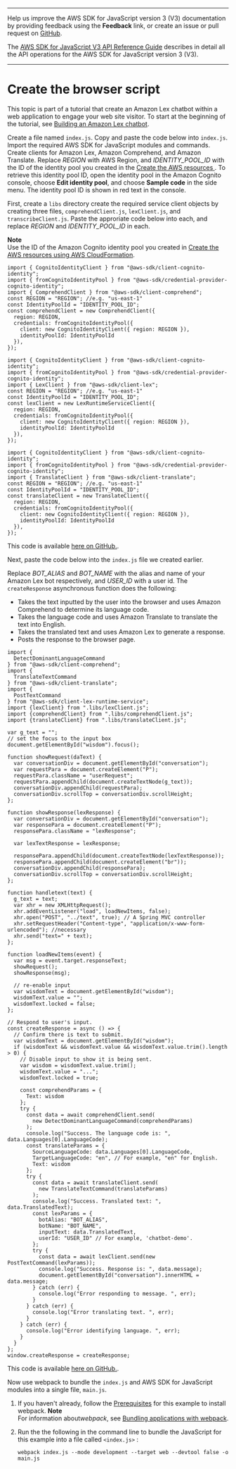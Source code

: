 --------

Help us improve the AWS SDK for JavaScript version 3 \(V3\) documentation by providing feedback using the **Feedback** link, or create an issue or pull request on [GitHub](https://github.com/awsdocs/aws-sdk-for-javascript-v3)\.

 The [AWS SDK for JavaScript V3 API Reference Guide](https://docs.aws.amazon.com/AWSJavaScriptSDK/v3/latest/index.html) describes in detail all the API operations for the AWS SDK for JavaScript version 3 \(V3\)\.

--------

# Create the browser script<a name="lex-bot-example-script"></a>

This topic is part of a tutorial that create an Amazon Lex chatbot within a web application to engage your web site visitor\. To start at the beginning of the tutorial, see [Building an Amazon Lex chatbot](lex-bot-example.md)\.

Create a file named `index.js`\. Copy and paste the code below into `index.js`\. Import the required AWS SDK for JavaScript modules and commands\. Create clients for Amazon Lex, Amazon Comprehend, and Amazon Translate\. Replace *REGION* with AWS Region, and *IDENTITY\_POOL\_ID* with the ID of the identity pool you created in the [Create the AWS resources ](lex-bot-provision-resources.md)\. To retrieve this identity pool ID, open the identity pool in the Amazon Cognito console, choose **Edit identity pool**, and choose **Sample code** in the side menu\. The identity pool ID is shown in red text in the console\.

First, create a `libs` directory create the required service client objects by creating three files, `comprehendClient.js`, `lexClient.js`, and `transcribeClient.js`\. Paste the approriate code below into each, and replace *REGION* and *IDENTITY\_POOL\_ID* in each\. 

**Note**  
Use the ID of the Amazon Cognito identity pool you created in [Create the AWS resources using AWS CloudFormation](lex-bot-provision-resources.md#lex-bot-example-resources-cli)\.

```
import { CognitoIdentityClient } from "@aws-sdk/client-cognito-identity";
import { fromCognitoIdentityPool } from "@aws-sdk/credential-provider-cognito-identity";
import { ComprehendClient } from "@aws-sdk/client-comprehend";
const REGION = "REGION"; //e.g. "us-east-1"
const IdentityPoolId = "IDENTITY_POOL_ID";
const comprehendClient = new ComprehendClient({
  region: REGION,
  credentials: fromCognitoIdentityPool({
    client: new CognitoIdentityClient({ region: REGION }),
    identityPoolId: IdentityPoolId
  }),
});
```

```
import { CognitoIdentityClient } from "@aws-sdk/client-cognito-identity";
import { fromCognitoIdentityPool } from "@aws-sdk/credential-provider-cognito-identity";
import { LexClient } from "@aws-sdk/client-lex";
const REGION = "REGION"; //e.g. "us-east-1"
const IdentityPoolId = "IDENTITY_POOL_ID";
const lexClient = new LexRuntimeServiceClient({
  region: REGION,
  credentials: fromCognitoIdentityPool({
    client: new CognitoIdentityClient({ region: REGION }),
    identityPoolId: IdentityPoolId
  }),
});
```

```
import { CognitoIdentityClient } from "@aws-sdk/client-cognito-identity";
import { fromCognitoIdentityPool } from "@aws-sdk/credential-provider-cognito-identity";
import { TranslateClient } from "@aws-sdk/client-translate";
const REGION = "REGION"; //e.g. "us-east-1"
const IdentityPoolId = "IDENTITY_POOL_ID";
const translateClient = new TranslateClient({
  region: REGION,
  credentials: fromCognitoIdentityPool({
    client: new CognitoIdentityClient({ region: REGION }),
    identityPoolId: IdentityPoolId
  }),
});
```

This code is available [here on GitHub\.](https://github.com/awsdocs/aws-doc-sdk-examples/tree/master/javascriptv3/example_code/cross-services/lex-bot/src/libs)\.

Next, paste the code below into the `index.js` file we created earlier\.

 Replace *BOT\_ALIAS* and *BOT\_NAME* with the alias and name of your Amazon Lex bot respectively, and *USER\_ID* with a user id\. The `createResponse` asynchronous function does the following:
+ Takes the text inputted by the user into the browser and uses Amazon Comprehend to determine its language code\.
+ Takes the language code and uses Amazon Translate to translate the text into English\.
+ Takes the translated text and uses Amazon Lex to generate a response\.
+ Posts the response to the browser page\.

```
import {
  DetectDominantLanguageCommand
} from "@aws-sdk/client-comprehend";
import {
  TranslateTextCommand
} from "@aws-sdk/client-translate";
import {
  PostTextCommand
} from "@aws-sdk/client-lex-runtime-service";
import {lexClient} from ".libs/lexClient.js";
import {comprehendClient} from ".libs/comprehendClient.js";
import {translateClient} from ".libs/translateClient.js";

var g_text = "";
// set the focus to the input box
document.getElementById("wisdom").focus();

function showRequest(daText) {
  var conversationDiv = document.getElementById("conversation");
  var requestPara = document.createElement("P");
  requestPara.className = "userRequest";
  requestPara.appendChild(document.createTextNode(g_text));
  conversationDiv.appendChild(requestPara);
  conversationDiv.scrollTop = conversationDiv.scrollHeight;
};

function showResponse(lexResponse) {
  var conversationDiv = document.getElementById("conversation");
  var responsePara = document.createElement("P");
  responsePara.className = "lexResponse";

  var lexTextResponse = lexResponse;

  responsePara.appendChild(document.createTextNode(lexTextResponse));
  responsePara.appendChild(document.createElement("br"));
  conversationDiv.appendChild(responsePara);
  conversationDiv.scrollTop = conversationDiv.scrollHeight;
};

function handletext(text) {
  g_text = text;
  var xhr = new XMLHttpRequest();
  xhr.addEventListener("load", loadNewItems, false);
  xhr.open("POST", "../text", true); // A Spring MVC controller
  xhr.setRequestHeader("Content-type", "application/x-www-form-urlencoded"); //necessary
  xhr.send("text=" + text);
};

function loadNewItems(event) {
  var msg = event.target.responseText;
  showRequest();
  showResponse(msg);

  // re-enable input
  var wisdomText = document.getElementById("wisdom");
  wisdomText.value = "";
  wisdomText.locked = false;
};

// Respond to user's input.
const createResponse = async () => {
  // Confirm there is text to submit.
  var wisdomText = document.getElementById("wisdom");
  if (wisdomText && wisdomText.value && wisdomText.value.trim().length > 0) {
    // Disable input to show it is being sent.
    var wisdom = wisdomText.value.trim();
    wisdomText.value = "...";
    wisdomText.locked = true;

    const comprehendParams = {
      Text: wisdom
    };
    try {
      const data = await comprehendClient.send(
        new DetectDominantLanguageCommand(comprehendParams)
      );
      console.log("Success. The language code is: ", data.Languages[0].LanguageCode);
      const translateParams = {
        SourceLanguageCode: data.Languages[0].LanguageCode,
        TargetLanguageCode: "en", // For example, "en" for English.
        Text: wisdom
      };
      try {
        const data = await translateClient.send(
          new TranslateTextCommand(translateParams)
        );
        console.log("Success. Translated text: ", data.TranslatedText);
        const lexParams = {
          botAlias: "BOT_ALIAS",
          botName: "BOT_NAME",
          inputText: data.TranslatedText,
          userId: "USER_ID" // For example, 'chatbot-demo'.
        };
        try {
          const data = await lexClient.send(new PostTextCommand(lexParams));
          console.log("Success. Response is: ", data.message);
          document.getElementById("conversation").innerHTML = data.message;
        } catch (err) {
          console.log("Error responding to message. ", err);
        }
      } catch (err) {
        console.log("Error translating text. ", err);
      }
    } catch (err) {
      console.log("Error identifying language. ", err);
    }
  }
};
window.createResponse = createResponse;
```

This code is available [here on GitHub\.](https://github.com/awsdocs/aws-doc-sdk-examples/tree/master/javascriptv3/example_code/cross-services/lex-bot/src/index.html)\.

Now use webpack to bundle the `index.js` and AWS SDK for JavaScript modules into a single file, `main.js`\.

1. If you haven't already, follow the [Prerequisites](lex-bot-example-prerequisites.md) for this example to install webpack\. 
**Note**  
For information about*webpack*, see [Bundling applications with webpack](webpack.md)\.

1. Run the the following in the command line to bundle the JavaScript for this example into a file called `<index.js>` :

   ```
   webpack index.js --mode development --target web --devtool false -o main.js
   ```
